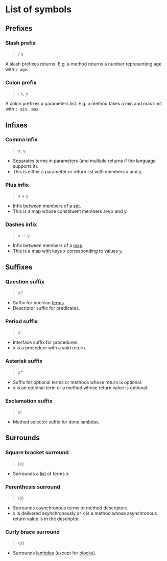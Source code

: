 # List of symbols

## Prefixes

### Slash prefix

> / x

A slash prefixes returns. E.g. a method returns a number representing age with `/ age`.

### Colon prefix

> : x, y

A colon prefixes a parameters list. E.g. a method takes a min and max limit with `: min, max`.

## Infixes

### Comma infix

> x, y

* Separates terms in parameters (and multiple returns if the language supports it).
* This is either a parameter or return list with members x and y.

### Plus infix

> x + y

* Infix between members of a [set](set.md).
* This is a map whose constituent members are x and y.

### Dashes infix

> x -- y

* Infix between members of a [map](map.md).
* This is a map with keys x corresponding to values y.

## Suffixes

### Question suffix

> x?

* Suffix for boolean [terms](term.md).
* Descriptor suffix for predicates.

### Period suffix

> x.

* Interface suffix for procedures.
* x is a procedure with a void return.

### Asterisk suffix

> x*

* Suffix for optional terms or methods whose return is optional.
* x is an optional term or a method whose return value is optional.

### Exclamation suffix

> x!

* Method selector suffix for done lambdas.

## Surrounds

### Square bracket surround

> [x]

* Surrounds a [list](list.md) of terms x.

### Parenthesis surround

> (x)

* Surrounds asynchronous terms or method descriptors.
* x is delivered asynchronously or x is a method whose asynchronous return value is in the descriptor.

### Curly brace surround

> {x}

* Surrounds [lambdas](lambda.md) (except for [blocks](lambda.md#blocks)).